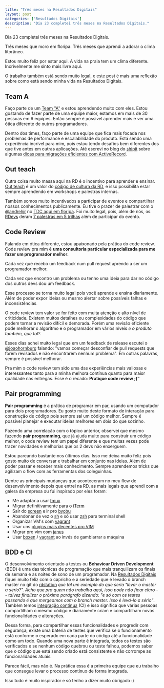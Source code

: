 ```yaml
---
title: "Três meses na Resultados Digitais"
layout: post
categories: ['Resultados Digitais']
description: "Dia 23 completei três meses na Resultados Digitais."
---
```

Dia 23 completei três meses na Resultados Digitais.

Três meses que moro em floripa. Três meses que aprendi a adorar o clima litorâneo.

Estou muito feliz por estar aqui. A vida na praia tem um clima diferente. Incrivelmente me sinto mais livre aqui.

O trabalho também está sendo muito legal, e este post é mais uma reflexão sobre como está sendo minha vida na Resultados Digitais.

## Team A

Faço parte de um [Team "A"](http://shipit.resultadosdigitais.com.br/time/) e estou aprendendo muito com eles. Estou gostando de fazer parte de uma equipe maior, estamos em mais de 30 pessoas em 6 equipes. Então sempre é possível aprender mais e ver uma ótica diferente de outros programadores.

Dentro dos times, faço parte de uma equipe que fica mais focada nos problemas de performance e escalabilidade do produto. Está sendo uma experiência incrível para mim, pois estou tendo desafios bem diferentes dos que tive antes em outras aplicações. Até escrevi no blog do [shipit](http://shipit.resultadosdigitais.com.br) sobre algumas [dicas para migrações eficientes com ActiveRecord](http://shipit.resultadosdigitais.com.br/blog/dicas-para-migracoes-eficientes-com-active-record/).

## Out teach

Outra coisa muito massa aqui na RD é o incentivo para aprender e ensinar. [Out teach](http://www.slideshare.net/resultadosdigitais/culture-code-resultados-digitais/43) é um valor do [código de cultura da RD](http://resultadosdigitais.com.br/blog/culture-code-rd/), e isso possibilita estar sempre aprendendo em workshops e palestras internas.

Também somos muito incentivados a participar de eventos e compartilhar nossos conhecimentos publicamente. Eu tive o prazer de palestrar com o [@andrehjr](https://twitter.com/andrehjr) no [TDC aqui em floripa](http://www.thedevelopersconference.com.br/tdc/2015/florianopolis/trilha-cloud-computing). Foi muito legal, pois, além de nós, os [RDevs](http://shipit.resultadosdigitais.com.br/time/) deram [7 palestras em 5 trilhas](http://shipit.resultadosdigitais.com.br/blog/resultados-digitais-no-tdc-floripa-2015/) além de participar do evento.


## Code Review

Falando em ótica diferente, estou apaixonado pela prática do code review. Code review pra mim é **uma consultoria particular especializada para me fazer um programador melhor**.

Cada vez que recebo um feedback num pull request aprendo a ser um programador melhor.

Cada vez que encontro um problema ou tenho uma ideia para dar no código dos outros devs dou um feedback.

Esse processo se torna muito legal pois você aprende e ensina diariamente. Além de poder expor ideias ou mesmo alertar sobre possíveis falhas e inconsistências.

O code review tem valor se for feito com muita atenção e alto nível de criticidade. Existem muitos detalhes ou complexidades do código que podem tornar a revisão difícil e demorada. Porém uma revisão eficiente pode melhorar o algorítmo e o programador em vários níveis _e o produto também, que tal?_.

Esses dias achei muito legal que em um feedback de release escutei o [@joaohornburg](https://twitter.com/joaohornburg) falando: "vamos começar desconfiar de pull requests que forem revisados e não encontrarem nenhum problema". Em outras palavras, sempre é possível melhorar.

Pra mim o code review tem sido uma das experiências mais valiosas e interessantes tanto para a minha melhora contínua quanto para maior qualidade nas entregas. Esse é o recado: **Pratique code review ;)"**

## __Pair programming__

__Pair programming__ é a prática de programar em par, usando um computador para dois programadores. Eu gosto muito deste formato de interação para construção de código pois sempre sai um código melhor. Sempre é possível planejar e executar ideias melhores em dois do que sozinho.

Fazendo uma correlação com o tópico anterior, observei que mesmo fazendo __pair programming__, que já ajuda muito para construir um código melhor, o code review tem um papel diferente e que muitas vezes pode trazer novidades e melhorias que os 2 devs não enxerguem.

Estou pareando bastante nos últimos dias. Isso me deixa muito feliz pois gosto muito de conversar e trabalhar em conjunto nas ideias. Além de poder passar e receber mais conhecimento. Sempre aprendemos tricks que agilizam o flow com as ferramentas dos coleguinhas.

Dentre as principais mudanças que aconteceram no meu flow de desenvolvimento depois que entrei na RD, as mais legais que aprendi com a galera da empresa ou fui inspirado por eles foram:

* Me adaptar a usar [tmux](http://tmux.sourceforge.net/)
* Migrar definitivamente para o [iTerm](https://www.iterm2.com/)
* Sair do [screen](http://linux.die.net/man/1/screen) e ir pro [byobu](http://byobu.co/)
* Abandonar de vez o [sh](http://www.gnu.org/software/bash/) e só usar [zsh](http://www.zsh.org/) para terminal shell
* Organizar VM's com [vagrant](https://vagrantup.com)
* Usar uns [plugins mais decentes pro VIM](https://github.com/astrails/dotvim)
* Migrar pro vim com [janus](https://github.com/carlhuda/janus)
* Usar [boxen](https://boxen.github.com/) / [vagrant](https://www.vagrantup.com/) ao invés de gambiarrar a máquina

## BDD e CI

O desenvolvimento orientado a testes ou __Behaviour Driven Development__ (BDD) é uma das técnicas de programação que mais tranquilizam os finais de semana e as noites de sono de um programador. Na [Resultados Digitais](http://resultadosdigitais.com.br) fiquei muito feliz com o capricho e a seriedade que é levado o branch master no git do [rdstation](http://rdstation.com.br) _que tal um exemplo do que seria "levar o master a sério?". Acho que pra quem não trabalha aqui, isso pode não ficar claro -- talvez finalizar o próximo parágrafo dizendo: "e só com os testes passando é que mergeamos com o branch master. Isso é levá-lo a sério"_. Também temos [integração contínua](http://en.wikipedia.org/wiki/Continuous_integration) (CI) e isso significa que várias pessoas compartilham o mesmo código e diariamente criam e compartilham novas funcionalidades e alterações.

Dessa forma, para compartilhar essas funcionalidades e progredir com segurança, existe uma bateria de testes que verifica se o funcionamento está conforme o esperado em cada parte do código até a funcionalidade como um todo. Quando uma nova parte é integrada, todos os testes são verificados e se nenhum código quebrou ou teste falhou, podemos saber que o código que está sendo criado está consistente e não corrompe as funcionalidades atuais.

Parece fácil, mas não é. Na prática essa é a primeira equipe que eu trabalho que consegue levar o processo contínuo de forma integrada.

Isso tudo é muito inspirador e só tenho a dizer muito obrigado :)
